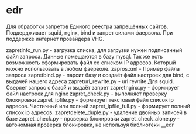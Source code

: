# edr
Для обработки запретов Единого реестра запрещённых сайтов. Поддердживает squid, nginx, bind и запрет силами фаервола.
При поддержке интернет провайдера VHG.

zapretinfo_run.py - загрузка списка, для загрузки нужен подписанный файл запроса. Данные помещаются в базу mysql.
Так же есть возможность сформировать файл со списком IP адресов. Который можно использовать в любом фаерволе.
zapros.xml - Пример файла запроса
zapretbind.py - парсит базу и создаёт файл настроек для bind, с выдачей нашего адреса
zapreturl_rewrite.py - url rewrite Для squid. Сверяет запрос с базой и выдаёт запрет
zapretnginx.py - формирует файл настроек для nginx
zapret_check.py - выполняет проверку блокировки
zapret_ipfile.py - формирует текстовый файл список ip адресов. Частичный или полный
zapret_ipfile_full.py - формирует полный список ip адресов.
zapretdelete_duple.py - удаление двойных записей в базе
zapret_check.py - проверка блокировки
zapret_check_alone.py - автономная проверка блокировки, не используя библиотеки __edr
